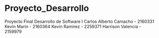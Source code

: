 # Proyecto_Desarrollo
Proyecto Final Desarrollo de Software I
Carlos Alberto Camacho - 2160331
Kevin Marin - 2160364
Kevin Ramirez - 2259371
Harrison Valencia - 2159979
